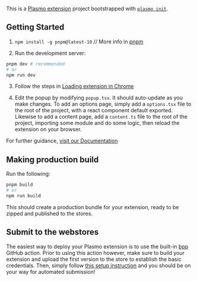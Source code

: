 This is a [Plasmo extension](https://docs.plasmo.com/) project bootstrapped with [`plasmo init`](https://www.npmjs.com/package/plasmo).

## Getting Started
1. `npm install -g pnpm@latest-10` // More info in [pnpm](https://pnpm.io/installation)

2. Run the development server:

```bash
pnpm dev # recommended
# or
npm run dev
```

3. Follow the steps in [Loading extension in Chrome](https://docs.plasmo.com/framework#loading-the-extension-in-chrome)

4. Edit the popup by modifying `popup.tsx`. It should auto-update as you make changes. To add an options page, simply add a `options.tsx` file to the root of the project, with a react component default exported. Likewise to add a content page, add a `content.ts` file to the root of the project, importing some module and do some logic, then reload the extension on your browser.

For further guidance, [visit our Documentation](https://docs.plasmo.com/)

## Making production build

Run the following:

```bash
pnpm build
# or
npm run build
```

This should create a production bundle for your extension, ready to be zipped and published to the stores.

## Submit to the webstores

The easiest way to deploy your Plasmo extension is to use the built-in [bpp](https://bpp.browser.market) GitHub action. Prior to using this action however, make sure to build your extension and upload the first version to the store to establish the basic credentials. Then, simply follow [this setup instruction](https://docs.plasmo.com/framework/workflows/submit) and you should be on your way for automated submission!
